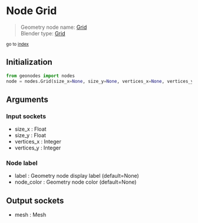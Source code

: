 
# Node Grid

> Geometry node name: [Grid](https://docs.blender.org/manual/en/latest/modeling/geometry_nodes/mesh_primitives/grid.html)<br>
  Blender type: [Grid](https://docs.blender.org/api/current/bpy.types.GeometryNodeMeshGrid.html)
  
<sub>go to [index](/docs/index.md)</sub>

## Initialization

```python
from geonodes import nodes
node = nodes.Grid(size_x=None, size_y=None, vertices_x=None, vertices_y=None, label=None, node_color=None)
```



## Arguments


### Input sockets

- size_x : Float
- size_y : Float
- vertices_x : Integer
- vertices_y : Integer

### Node label

- label : Geometry node display label (default=None)
- node_color : Geometry node color (default=None)

## Output sockets

- mesh : Mesh
